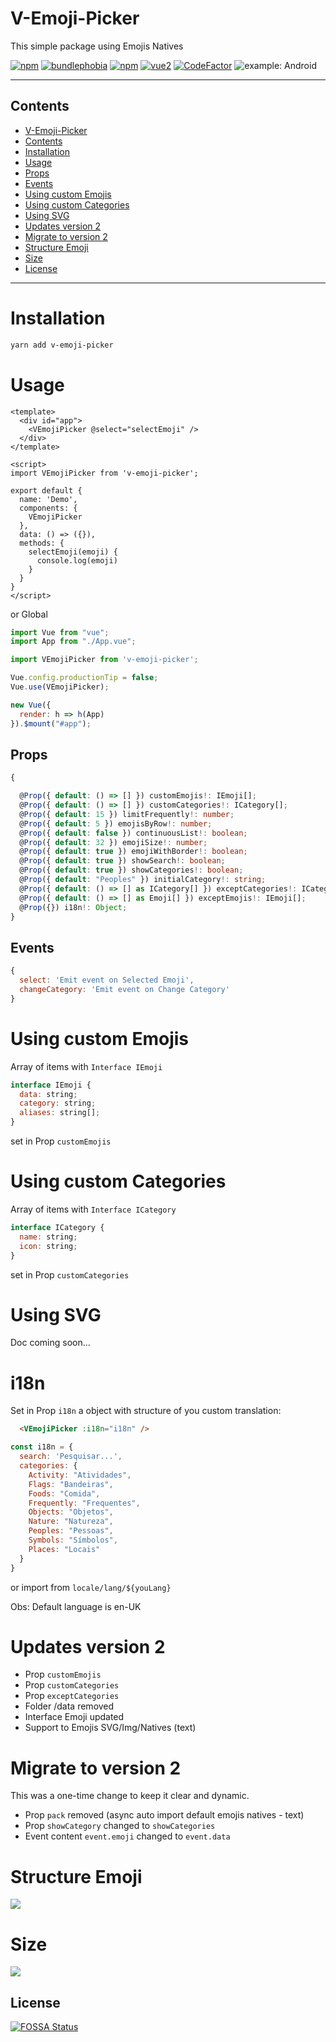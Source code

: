 # V-Emoji-Picker
This simple package using Emojis Natives

[![npm](https://img.shields.io/npm/v/v-emoji-picker.svg?style=flat-square)](https://www.npmjs.com/package/v-emoji-picker)
[![bundlephobia](https://img.shields.io/bundlephobia/minzip/v-emoji-picker.svg?style=flat-square)](https://bundlephobia.com/result?p=v-emoji-picker@latest)
[![npm](https://img.shields.io/npm/dm/v-emoji-picker.svg?style=flat-square)](https://www.npmjs.com/package/v-emoji-picker)
[![vue2](https://img.shields.io/badge/vue-2.x-brightgreen.svg?style=flat-square)](https://vuejs.org/)
[![CodeFactor](https://www.codefactor.io/repository/github/joaoeudes7/v-emoji-picker/badge?style=flat-square)](https://www.codefactor.io/repository/github/joaoeudes7/v-emoji-picker)
![example: Android](.demo.png)

---
## Contents
 - [V-Emoji-Picker](#v-emoji-picker)
 - [Contents](#contents)
 - [Installation](#installation)
 - [Usage](#usage)
 - [Props](#props)
 - [Events](#events)
 - [Using custom Emojis](#using-custom-emojis)
 - [Using custom Categories](#using-custom-categories)
 - [Using SVG](#using-svg)
 - [Updates version 2](#updates-version-2)
 - [Migrate to version 2](#migrate-to-version-2)
 - [Structure Emoji](#structure-emoji)
 - [Size](#size)
 - [License](#license)
----

# Installation
```bash
yarn add v-emoji-picker
```
# Usage
```vue
<template>
  <div id="app">
    <VEmojiPicker @select="selectEmoji" />
  </div>
</template>

<script>
import VEmojiPicker from 'v-emoji-picker';

export default {
  name: 'Demo',
  components: {
    VEmojiPicker
  },
  data: () => ({}),
  methods: {
    selectEmoji(emoji) {
      console.log(emoji)
    }
  }
}
</script>
```

or Global

```js
import Vue from "vue";
import App from "./App.vue";

import VEmojiPicker from 'v-emoji-picker';

Vue.config.productionTip = false;
Vue.use(VEmojiPicker);

new Vue({
  render: h => h(App)
}).$mount("#app");
```

## Props
```ts
{

  @Prop({ default: () => [] }) customEmojis!: IEmoji[];
  @Prop({ default: () => [] }) customCategories!: ICategory[];
  @Prop({ default: 15 }) limitFrequently!: number;
  @Prop({ default: 5 }) emojisByRow!: number;
  @Prop({ default: false }) continuousList!: boolean;
  @Prop({ default: 32 }) emojiSize!: number;
  @Prop({ default: true }) emojiWithBorder!: boolean;
  @Prop({ default: true }) showSearch!: boolean;
  @Prop({ default: true }) showCategories!: boolean;
  @Prop({ default: "Peoples" }) initialCategory!: string;
  @Prop({ default: () => [] as ICategory[] }) exceptCategories!: ICategory[];
  @Prop({ default: () => [] as Emoji[] }) exceptEmojis!: IEmoji[];
  @Prop({}) i18n!: Object;
}
```

## Events
```js
{
  select: 'Emit event on Selected Emoji',
  changeCategory: 'Emit event on Change Category'
}
```

# Using custom Emojis
Array of items with `Interface IEmoji`

```js
interface IEmoji {
  data: string;
  category: string;
  aliases: string[];
}
```

set in Prop `customEmojis`

# Using custom Categories
Array of items with `Interface ICategory`

```js
interface ICategory {
  name: string;
  icon: string;
}
```

set in Prop `customCategories`

# Using SVG
Doc coming soon...

# i18n
Set in Prop `i18n` a object with structure of you custom translation:

```html
  <VEmojiPicker :i18n="i18n" />
```

```js
const i18n = {
  search: 'Pesquisar...',
  categories: {
    Activity: "Atividades",
    Flags: "Bandeiras",
    Foods: "Comida",
    Frequently: "Frequentes",
    Objects: "Objetos",
    Nature: "Natureza",
    Peoples: "Pessoas",
    Symbols: "Símbolos",
    Places: "Locais"
  }
}
```

or import from `locale/lang/${youLang}`

Obs: Default language is en-UK

# Updates version 2
- Prop `customEmojis`
- Prop `customCategories`
- Prop `exceptCategories`
- Folder /data removed
- Interface Emoji updated
- Support to Emojis SVG/Img/Natives (text)

# Migrate to version 2
This was a one-time change to keep it clear and dynamic.

- Prop `pack` removed (async auto import default emojis natives - text)
- Prop `showCategory` changed to `showCategories`
- Event content `event.emoji` changed to `event.data`

# Structure Emoji
![](.emoji.png)

# Size
![](.demo-size.png)

## License
[![FOSSA Status](https://app.fossa.io/api/projects/git%2Bgithub.com%2Fjoaoeudes7%2FV-Emoji-Picker.svg?type=large)](https://app.fossa.io/projects/git%2Bgithub.com%2Fjoaoeudes7%2FV-Emoji-Picker?ref=badge_large)
